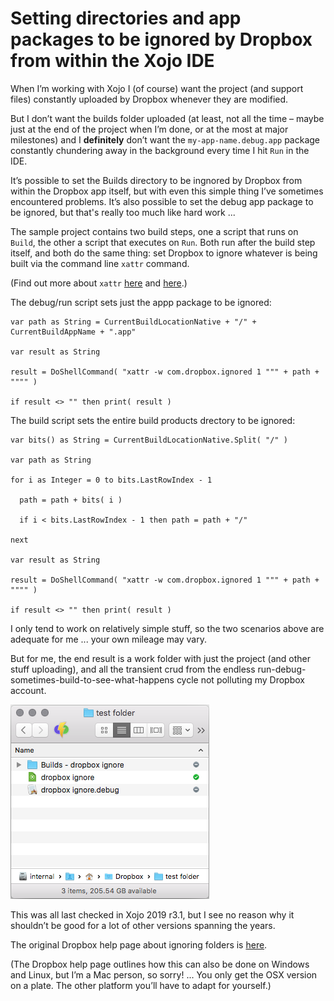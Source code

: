 # Setting directories and app packages to be ignored by Dropbox from within the Xojo IDE

When I’m working with Xojo I (of course) want the project (and support files) constantly uploaded by Dropbox whenever they are modified.

But I don’t want the builds folder uploaded (at least, not all the time – maybe just at the end of the project when I’m done, or at the most at major milestones) and I **definitely** don’t want the `my-app-name.debug.app` package constantly chundering away in the background every time I hit `Run` in the IDE.

It’s possible to set the Builds directory to be ingnored by Dropbox from within the Dropbox app itself, but with even this simple thing I’ve sometimes encountered problems. It’s also possible to set the debug app package to be ignored, but that's really too much like hard work ...

The sample project contains two build steps, one a script that runs on `Build`, the other a script that executes on `Run`. Both run after the build step itself, and both do the same thing: set Dropbox to ignore whatever is being built via the command line `xattr` command.

(Find out more about `xattr` [here](https://en.wikipedia.org/wiki/Extended_file_attributes) and [here](https://ss64.com/osx/xattr.html).)

The debug/run script sets just the appp package to be ignored:

    var path as String = CurrentBuildLocationNative + "/" + CurrentBuildAppName + ".app"

    var result as String

    result = DoShellCommand( "xattr -w com.dropbox.ignored 1 """ + path + """" )

    if result <> "" then print( result )

The build script sets the entire build products drectory to be ignored:

    var bits() as String = CurrentBuildLocationNative.Split( "/" )

    var path as String

    for i as Integer = 0 to bits.LastRowIndex - 1
  
      path = path + bits( i )
  
      if i < bits.LastRowIndex - 1 then path = path + "/"
  
    next

    var result as String

    result = DoShellCommand( "xattr -w com.dropbox.ignored 1 """ + path + """" )

    if result <> "" then print( result )

I only tend to work on relatively simple stuff, so the two scenarios above are adequate for me ... your own mileage may vary.

But for me, the end result is a work folder with just the project (and other stuff uploading), and all the transient crud from the endless run-debug-sometimes-build-to-see-what-happens cycle not polluting my Dropbox account.

![Screenshot](https://github.com/charlierobin/xojo-dropbox-ignore/blob/main/images/Screen%20Shot%202020-10-21%20at%2008.23.26.png)

This was all last checked in Xojo 2019 r3.1, but I see no reason why it shouldn’t be good for a lot of other versions spanning the years.

The original Dropbox help page about ignoring folders is [here](https://help.dropbox.com/files-folders/restore-delete/ignored-files).

(The Dropbox help page outlines how this can also be done on Windows and Linux, but I’m a Mac person, so sorry! ... You only get the OSX version on a plate. The other platform you’ll have to adapt for yourself.)
